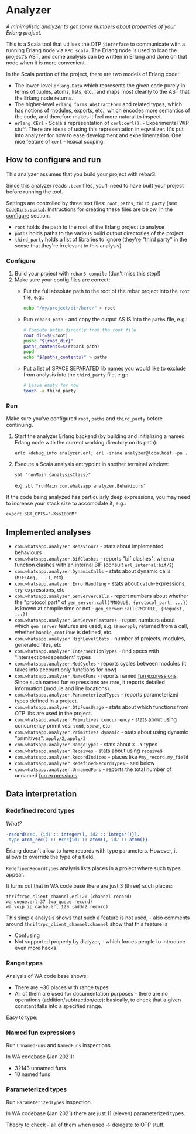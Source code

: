 # Analyzer

*A minimalistic analyzer to get some numbers about properties of your Erlang 
project.*

This is a Scala tool that utilises the OTP `jinterface`
to communicate with a running Erlang node via `RPC.scala`. The Erlang node is used
to load the project's AST, and some analysis can be written in Erlang and done
on that node when it is more convenient.

In the Scala portion of the project, there are two models of Erlang code:
- The lower-level `erlang.Data` which represents the given code purely in terms of
tuples, atoms, lists, etc., and maps most cleanly to the AST that the Erlang node
returns.
- The higher-level `erlang.forms.AbstractForm` and related types, which has
notions of modules, exports, etc., which encodes more semantics
of the code, and therefore makes it feel more natural to inspect.
- `erlang.CErl` - Scala's representation of `cerl:cerl()`. - Experimental WIP
stuff. There are ideas of using this representation in eqwalizer. It's put into
analyzer for now to ease development and experimentation. One nice feature of 
`cerl` - lexical scoping.

## How to configure and run

This analyzer assumes that you build your project with rebar3.

Since this analyzer reads `.beam` files, you'll need to have built your project
before running the tool.

Settings are controlled by three text files: `root`, `paths`, `third_party`
(see [`CodeDirs.scala`](src/main/scala/com/whatsapp/analyzer/CodeDirs.scala)).
Instructions for creating these files are below, in the [configure](#configure) section.

 - `root` holds the path to the root of the Erlang project to analyse
 - `paths` holds paths to the various build output directories of the project
 - `third_party` holds a list of libraries to ignore (they're "third party" in
 the sense that they're irrelevant to this analysis)

### Configure

1. Build your project with `rebar3 compile` (don't miss this step!)
2. Make sure your config files are correct:
   - Put the full absolute path to the root of the rebar project into the `root` file, e.g.:

       ```bash
       echo "/my/project/dir/here/" > root
       ```

   - Run `rebar3 path` - and copy the output AS IS into the `paths` file, e.g.:

       ```bash
       # Compute paths directly from the root file
       root_dir=$(<root)
       pushd "${root_dir}"
       paths_contents=$(rebar3 path)
       popd
       echo "${paths_contents}" > paths
       ```

   - Put a list of SPACE SEPARATED lib names you would like to exclude from analysis into the `third_party` file, e.g.:

       ```bash
       # Leave empty for now
       touch -a third_party
       ```

### Run

Make sure you've configured `root`, `paths` and `third_party` before continuing.

1. Start the analyzer Erlang backend (by building and initializing a named Erlang node with the current working directory on its path):

   ```erlc +debug_info analyzer.erl; erl -sname analyzer@localhost -pa .```

2. Execute a Scala analysis entrypoint in another terminal window:

   ```sbt "runMain {analysisClass}"```
 
   e.g. `sbt "runMain com.whatsapp.analyzer.Behaviours"`

  If the code being analyzed has particularly deep expressions, you may need to
  increase your stack size to accomodate it, e.g.:

  ```export SBT_OPTS="-Xss1000M"```

## Implemented analyses

- `com.whatsapp.analyzer.Behaviours` - stats about implemented behaviours
- `com.whatsapp.analyzer.BifClashes` - reports "bif clashes": when a function
   clashes with an internal BIF (consult `erl_internal:bif/2`)
- `com.whatsapp.analyzer.DynamicCalls` - stats about dynamic calls
   (`M:F(Arg, ...)`, etc)
- `com.whatsapp.analyzer.ErrorHandling` - stats about `catch`-expressions,
   `try`-expressions, etc
- `com.whatsapp.analyzer.GenServerCalls` - report numbers about whether
   the "protocol part" of `gen_server:call(?MODULE, {protocol_part, ...})` 
   is known at compile time or not -  `gen_server:call(?MODULE, {Request, ...})`
- `com.whatsapp.analyzer.GenServerFeatures` - report numbers about which
    `gen_server` features are used, e.g. is `noreply` returned from a call,
    whether `handle_continue` is defined, etc.
- `com.whatsapp.analyzer.HighLevelStats` - number of projects, modules,
   generated files, etc
- `com.whatsapp.analyzer.IntersectionTypes` - find specs with 
   "intersection/dependent" types
- `com.whatsapp.analyzer.ModCycles` - reports cycles between modules 
   (it takes into account only functions for now)
- `com.whatsapp.analyzer.NamedFuns` - reports named 
  [fun expressions](https://erlang.org/doc/reference_manual/expressions.html#fun-expressions). 
  Since such named fun expressions are rare, it reports detailed information (module and line locations).
- `com.whatsapp.analyzer.ParameterizedTypes` - reports parameterized types defined in a project.     
- `com.whatsapp.analyzer.OtpFunsUsage` - stats about which functions from
OTP libs are used in the project.
- `com.whatsapp.analyzer.Primitives concurrency` - stats about using
   concurrency primitives: `send`, `spawn`, etc
- `com.whatsapp.analyzer.Primitives dynamic` - stats about using
   dynamic "primitives": `apply/2`, `apply/3`
- `com.whatsapp.analyzer.RangeTypes` - stats about `X..Y` types   
- `com.whatsapp.analyzer.Receives` - stats about using `receive`s
- `com.whatsapp.analyzer.RecordIndices` - places like `#my_record.my_field`
- `com.whatsapp.analyzer.RedefinedRecordTypes` - see below
- `com.whatsapp.analyzer.UnnamedFuns` - reports the total number of unnamed
  [fun expressions](https://erlang.org/doc/reference_manual/expressions.html#fun-expressions).

## Data interpretation

### Redefined record types

*What?*

```erlang
-record(rec, {id1 :: integer(), id2 :: integer()}).
-type atom_rec() :: #rec{id1 :: atom(), id2 :: atom()}.
```

Erlang doesn't allow to have records with type parameters. However, it allows to override the type of a field.

`RedefinedRecordTypes` analysis lists places in a project where such types appear.

It turns out that in WA code base there are just 3 (three) such places:

```
thriftrpc_client_channel.erl:20 (channel record)
wa_queue.erl:37 (wa_queue record)
wa_voip_ip_cache.erl:129 (addr2 record)
``` 

This simple analysis shows that such a feature is not used, - also comments 
around `thriftrpc_client_channel:channel` show that this feature is
- Confusing
- Not supported properly by dialyzer, - which forces people to introduce even more hacks.

### Range types

Analysis of WA code base shows:
- There are ~30 places with range types
- All of them are used for documentation purposes - there are no operations (addition/subtraction/etc): 
  basically, to check that a given constant falls into a specified range.

Easy to type.

### Named fun expressions

Run `UnnamedFuns` and `NamedFuns` inspections.

In WA codebase (Jan 2021):

- 32143 unnamed funs
- 10 named funs


### Parameterized types

Run `ParameterizedTypes` inspection.

In WA codebase (Jan 2021) there are just 11 (eleven) parameterized types.

Theory to check - all of them when used -> delegate to OTP stuff.
